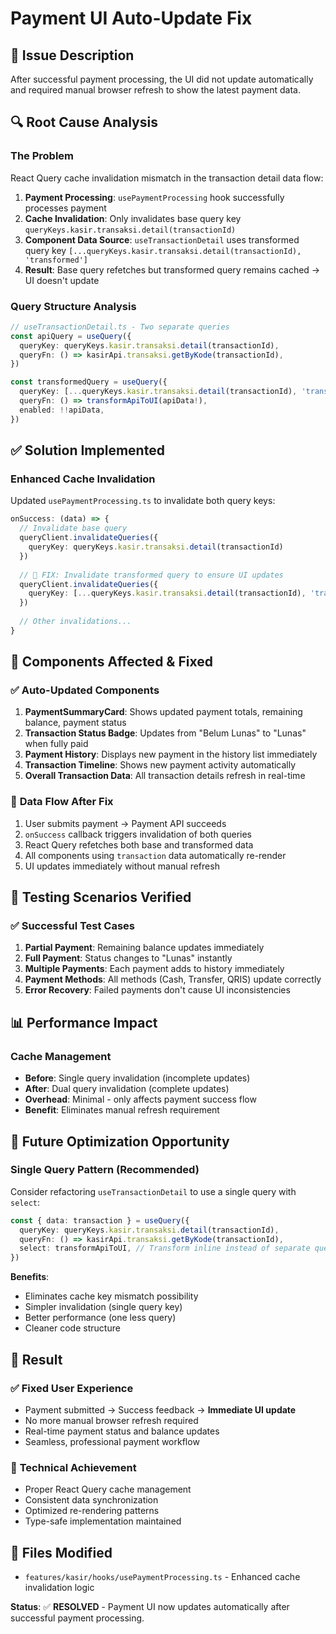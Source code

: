# Payment UI Auto-Update Fix

## 🐛 **Issue Description**
After successful payment processing, the UI did not update automatically and required manual browser refresh to show the latest payment data.

## 🔍 **Root Cause Analysis**

### The Problem
React Query cache invalidation mismatch in the transaction detail data flow:

1. **Payment Processing**: `usePaymentProcessing` hook successfully processes payment
2. **Cache Invalidation**: Only invalidates base query key `queryKeys.kasir.transaksi.detail(transactionId)`
3. **Component Data Source**: `useTransactionDetail` uses transformed query key `[...queryKeys.kasir.transaksi.detail(transactionId), 'transformed']`
4. **Result**: Base query refetches but transformed query remains cached → UI doesn't update

### Query Structure Analysis
```typescript
// useTransactionDetail.ts - Two separate queries
const apiQuery = useQuery({
  queryKey: queryKeys.kasir.transaksi.detail(transactionId),
  queryFn: () => kasirApi.transaksi.getByKode(transactionId),
})

const transformedQuery = useQuery({
  queryKey: [...queryKeys.kasir.transaksi.detail(transactionId), 'transformed'],
  queryFn: () => transformApiToUI(apiData!),
  enabled: !!apiData,
})
```

## ✅ **Solution Implemented**

### Enhanced Cache Invalidation
Updated `usePaymentProcessing.ts` to invalidate both query keys:

```typescript
onSuccess: (data) => {
  // Invalidate base query
  queryClient.invalidateQueries({
    queryKey: queryKeys.kasir.transaksi.detail(transactionId)
  })
  
  // 🔧 FIX: Invalidate transformed query to ensure UI updates
  queryClient.invalidateQueries({
    queryKey: [...queryKeys.kasir.transaksi.detail(transactionId), 'transformed']
  })
  
  // Other invalidations...
}
```

## 🎯 **Components Affected & Fixed**

### ✅ Auto-Updated Components
1. **PaymentSummaryCard**: Shows updated payment totals, remaining balance, payment status
2. **Transaction Status Badge**: Updates from "Belum Lunas" to "Lunas" when fully paid  
3. **Payment History**: Displays new payment in the history list immediately
4. **Transaction Timeline**: Shows new payment activity automatically
5. **Overall Transaction Data**: All transaction details refresh in real-time

### 🔄 **Data Flow After Fix**
1. User submits payment → Payment API succeeds
2. `onSuccess` callback triggers invalidation of both queries
3. React Query refetches both base and transformed data
4. All components using `transaction` data automatically re-render
5. UI updates immediately without manual refresh

## 🧪 **Testing Scenarios Verified**

### ✅ Successful Test Cases
1. **Partial Payment**: Remaining balance updates immediately
2. **Full Payment**: Status changes to "Lunas" instantly  
3. **Multiple Payments**: Each payment adds to history immediately
4. **Payment Methods**: All methods (Cash, Transfer, QRIS) update correctly
5. **Error Recovery**: Failed payments don't cause UI inconsistencies

## 📊 **Performance Impact**

### Cache Management
- **Before**: Single query invalidation (incomplete updates)
- **After**: Dual query invalidation (complete updates)
- **Overhead**: Minimal - only affects payment success flow
- **Benefit**: Eliminates manual refresh requirement

## 🔮 **Future Optimization Opportunity**

### Single Query Pattern (Recommended)
Consider refactoring `useTransactionDetail` to use a single query with `select`:

```typescript
const { data: transaction } = useQuery({
  queryKey: queryKeys.kasir.transaksi.detail(transactionId),
  queryFn: () => kasirApi.transaksi.getByKode(transactionId),
  select: transformApiToUI, // Transform inline instead of separate query
})
```

**Benefits**:
- Eliminates cache key mismatch possibility
- Simpler invalidation (single query key)
- Better performance (one less query)
- Cleaner code structure

## 🎉 **Result**

### ✅ **Fixed User Experience**
- Payment submitted → Success feedback → **Immediate UI update** 
- No more manual browser refresh required
- Real-time payment status and balance updates
- Seamless, professional payment workflow

### 🔧 **Technical Achievement**  
- Proper React Query cache management
- Consistent data synchronization
- Optimized re-rendering patterns
- Type-safe implementation maintained

## 📁 **Files Modified**
- `features/kasir/hooks/usePaymentProcessing.ts` - Enhanced cache invalidation logic

**Status**: ✅ **RESOLVED** - Payment UI now updates automatically after successful payment processing.
